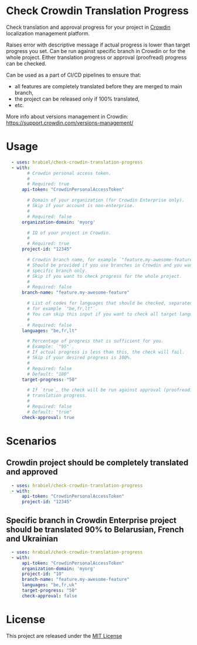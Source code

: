 # Check Crowdin Translation Progress

Check translation and approval progress for your project in [Crowdin](https://crowdin.com/) localization management platform.

Raises error with descriptive message if actual progress is lower than target progress you set.
Can be run against specific branch in Crowdin or for the whole project.
Either translation progress or approval (proofread) progress can be checked.

Can be used as a part of CI/CD pipelines to ensure that:
- all features are completely translated before they are merged to main branch,
- the project can be released only if 100% translated,
- etc.

More info about versions management in Crowdin: https://support.crowdin.com/versions-management/

# Usage

```yaml
  - uses: hrabiel/check-crowdin-translation-progress
  - with:
        # Crowdin personal access token.
        #
        # Required: true
      api-token: "CrowdinPersonalAccessToken"

        # Domain of your organization (for Crowdin Enterprise only).
        # Skip if your account is non-enterprise.
        #
        # Required: false
      organization-domain: 'myorg'

        # ID of your project in Crowdin.
        #
        # Required: true
      project-id: "12345"

        # Crowdin branch name, for example `"feature.my-awesome-feature"`.
        # Should be provided if you use branches in Crowdin and you want to check progress for
        # specific branch only.
        # Skip if you want to check progress for the whole project.
        #
        # Required: false
      branch-name: "feature.my-awesome-feature"

        # List of codes for languages that should be checked, separated by comma,
        # for example `"be,fr,lt"`.
        # You can skip this input if you want to check all target languages of your project.
        #
        # Required: false
      languages: "be,fr,lt"

        # Percentage of progress that is sufficient for you.
        # Example: `"95"`.
        # If actual progress is less than this, the check will fail.
        # Skip if your desired progress is 100%.
        #
        # Required: false
        # Default: "100"
      target-progress: "50"

        # If `true`, the check will be run against approval (proofread) progress instead of
        # translation progress.
        #
        # Required: false
        # Default: "true"
      check-approval: true
```

# Scenarios

## Crowdin project should be completely translated and approved

```yaml
  - uses: hrabiel/check-crowdin-translation-progress
  - with:
      api-token: "CrowdinPersonalAccessToken"
      project-id: "12345"
```

## Specific branch in Crowdin Enterprise project should be translated 90% to Belarusian, French and Ukrainian

```yaml
  - uses: hrabiel/check-crowdin-translation-progress
  - with:
      api-token: "CrowdinPersonalAccessToken"
      organization-domain: 'myorg'
      project-id: "10"
      branch-name: "feature.my-awesome-feature"
      languages: "be,fr,uk"
      target-progress: "50"
      check-approval: false
```

# License

This project are released under the [MIT License](LICENSE)
